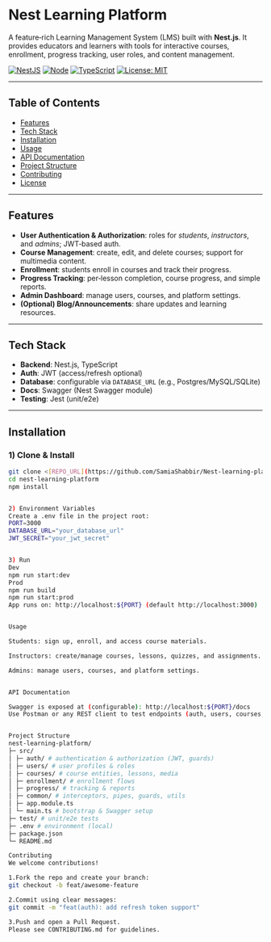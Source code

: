 # Nest Learning Platform


A feature‑rich Learning Management System (LMS) built with **Nest.js**. It provides educators and learners with tools for interactive courses, enrollment, progress tracking, user roles, and content management.


[![NestJS](https://img.shields.io/badge/NestJS-Framework-E0234E?logo=nestjs&logoColor=white)](#)
[![Node](https://img.shields.io/badge/Node-18%2B-339933?logo=node.js&logoColor=white)](#)
[![TypeScript](https://img.shields.io/badge/TypeScript-5.x-3178C6?logo=typescript&logoColor=white)](#)
[![License: MIT](https://img.shields.io/badge/License-MIT-blue.svg)](#)

---


## Table of Contents
- [Features](#features)
- [Tech Stack](#tech-stack)
- [Installation](#installation)
- [Usage](#usage)
- [API Documentation](#api-documentation)
- [Project Structure](#project-structure)
- [Contributing](#contributing)
- [License](#license)


---


## Features
- **User Authentication & Authorization**: roles for *students*, *instructors*, and *admins*; JWT‑based auth.
- **Course Management**: create, edit, and delete courses; support for multimedia content.
- **Enrollment**: students enroll in courses and track their progress.
- **Progress Tracking**: per‑lesson completion, course progress, and simple reports.
- **Admin Dashboard**: manage users, courses, and platform settings.
- **(Optional) Blog/Announcements**: share updates and learning resources.


---


## Tech Stack
- **Backend**: Nest.js, TypeScript
- **Auth**: JWT (access/refresh optional)
- **Database**: configurable via `DATABASE_URL` (e.g., Postgres/MySQL/SQLite)
- **Docs**: Swagger (Nest Swagger module)
- **Testing**: Jest (unit/e2e)


---


## Installation
### 1) Clone & Install
```bash
git clone <[REPO_URL](https://github.com/SamiaShabbir/Nest-learning-platform)>
cd nest-learning-platform
npm install


2) Environment Variables
Create a .env file in the project root:
PORT=3000
DATABASE_URL="your_database_url"
JWT_SECRET="your_jwt_secret"


3) Run
Dev
npm run start:dev
Prod
npm run build
npm run start:prod
App runs on: http://localhost:${PORT} (default http://localhost:3000)


Usage

Students: sign up, enroll, and access course materials.

Instructors: create/manage courses, lessons, quizzes, and assignments.

Admins: manage users, courses, and platform settings.


API Documentation

Swagger is exposed at (configurable): http://localhost:${PORT}/docs
Use Postman or any REST client to test endpoints (auth, users, courses, enrollment, progress).


Project Structure
nest-learning-platform/
├─ src/
│ ├─ auth/ # authentication & authorization (JWT, guards)
│ ├─ users/ # user profiles & roles
│ ├─ courses/ # course entities, lessons, media
│ ├─ enrollment/ # enrollment flows
│ ├─ progress/ # tracking & reports
│ ├─ common/ # interceptors, pipes, guards, utils
│ ├─ app.module.ts
│ └─ main.ts # bootstrap & Swagger setup
├─ test/ # unit/e2e tests
├─ .env # environment (local)
├─ package.json
└─ README.md

Contributing
We welcome contributions!

1.Fork the repo and create your branch:
git checkout -b feat/awesome-feature

2.Commit using clear messages:
git commit -m "feat(auth): add refresh token support"

3.Push and open a Pull Request.
Please see CONTRIBUTING.md for guidelines.

